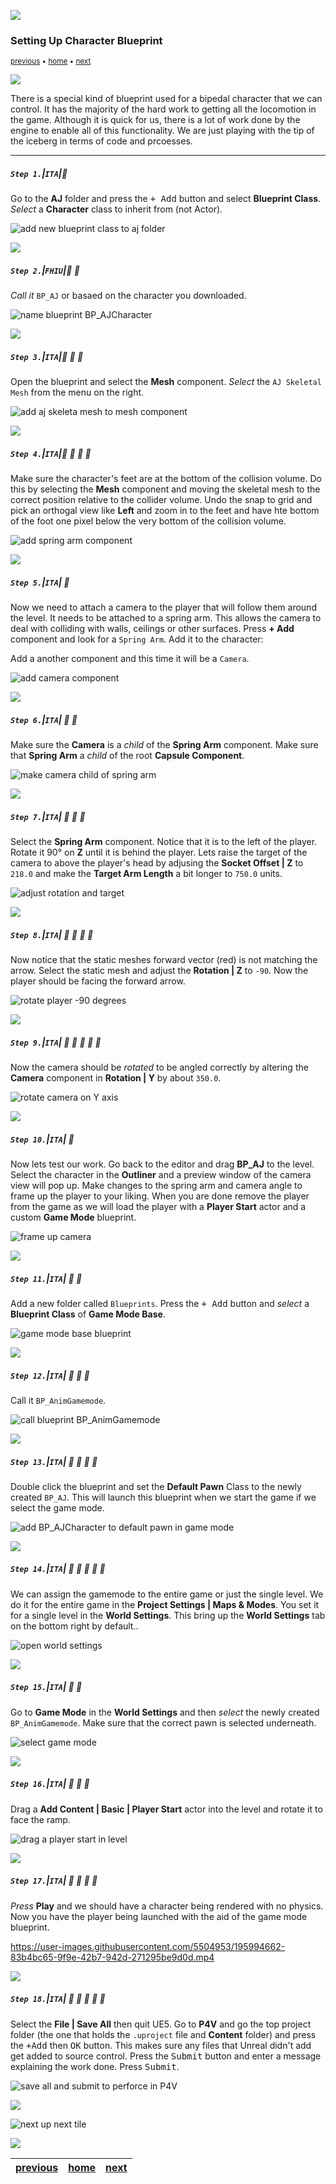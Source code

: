 ![](../images/line3.png)

### Setting Up Character Blueprint

<sub>[previous](../add-animations/README.md#user-content-add-animations) • [home](../README.md#user-content-ue4-animations) • [next](../adding-controls/README.md#user-content-adding-controls)</sub>

![](../images/line3.png)

There is a special kind of blueprint used for a bipedal character that we can control. It has the majority of the hard work to getting all the locomotion in the game. Although it is quick for us, there is a lot of work done by the engine to enable all of this functionality.  We are just playing with the tip of the iceberg in terms of code and prcoesses.

---

##### `Step 1.`\|`ITA`|:small_blue_diamond:

Go to the **AJ** folder and press the <kbd>+ Add</kbd> button and select **Blueprint Class**. *Select* a **Character** class to inherit from (not Actor).

![add new blueprint class to aj folder](images/BlueprintClassAJAdd.png)

![](../images/line2.png)

##### `Step 2.`\|`FHIU`|:small_blue_diamond: :small_blue_diamond: 

 *Call it* `BP_AJ` or basaed on the character you downloaded.

![name blueprint BP_AJCharacter](images/AJCharacterBP.png)

![](../images/line2.png)

##### `Step 3.`\|`ITA`|:small_blue_diamond: :small_blue_diamond: :small_blue_diamond:

Open the blueprint and select the **Mesh** component. *Select* the `AJ Skeletal Mesh` from the menu on the right.

![add aj skeleta mesh to mesh component](images/SkeletalMeshToCharacterAJ.png)

![](../images/line2.png)

##### `Step 4.`\|`ITA`|:small_blue_diamond: :small_blue_diamond: :small_blue_diamond: :small_blue_diamond:

Make sure the character's feet are at the bottom of the collision volume. Do this by selecting the **Mesh** component and moving the skeletal mesh to the correct position relative to the collider volume. Undo the snap to grid and pick an orthogal view like **Left** and zoom in to the feet and have hte bottom of the foot one pixel below the very bottom of the collision volume.

![add spring arm component](images/SpringArm.png)

![](../images/line2.png)

##### `Step 5.`\|`ITA`| :small_orange_diamond:

Now we need to attach a camera to the player that will follow them around the level. It needs to be attached to a spring arm. This allows the camera to deal with colliding with walls, ceilings or other surfaces. Press **+ Add** component and look for a `Spring Arm`. Add it to the character:

Add a another component and this time it will be a `Camera`.

![add camera component](images/AddCameraNode.png)

![](../images/line2.png)

##### `Step 6.`\|`ITA`| :small_orange_diamond: :small_blue_diamond:

Make sure the **Camera** is a *child* of the **Spring Arm** component. Make sure that **Spring Arm** a *child* of the root **Capsule Component**.

![make camera child of spring arm](images/MakeCameraChildOfSpringArm.png)

![](../images/line2.png)

##### `Step 7.`\|`ITA`| :small_orange_diamond: :small_blue_diamond: :small_blue_diamond:

Select the **Spring Arm** component. Notice that it is to the left of the player. Rotate it 90° on **Z** until it is behind the player. Lets raise the target of the camera to above the player's head by adjusing the **Socket Offset | Z** to `218.0` and make the **Target Arm Length** a bit longer to `750.0` units.

![adjust rotation and target](images/SpringArm90Deg.png)

![](../images/line2.png)

##### `Step 8.`\|`ITA`| :small_orange_diamond: :small_blue_diamond: :small_blue_diamond: :small_blue_diamond:

Now notice that the static meshes forward vector (red) is not matching the arrow. Select the static mesh and adjust the **Rotation | Z** to `-90`.  Now the player should be facing the forward arrow.

![rotate player -90 degrees](images/rotationZ90.png)


![](../images/line2.png)

##### `Step 9.`\|`ITA`| :small_orange_diamond: :small_blue_diamond: :small_blue_diamond: :small_blue_diamond: :small_blue_diamond:

Now the camera should be *rotated* to be angled correctly by altering the **Camera** component in **Rotation | Y** by about `350.0`.

![rotate camera on Y axis](images/MoveCamUpAndPointDown.png)

![](../images/line2.png)

##### `Step 10.`\|`ITA`| :large_blue_diamond:

Now lets test our work.  Go back to the editor and drag **BP_AJ** to the level.  Select the character in the **Outliner** and a preview window of the camera view will pop up.  Make changes to the spring arm and camera angle to frame up the player to your liking. When you are done remove the player from the game as we will load the player with a **Player Start** actor and a custom **Game Mode** blueprint.

![frame up camera](images/getCameraFraming.png)

![](../images/line2.png)

##### `Step 11.`\|`ITA`| :large_blue_diamond: :small_blue_diamond: 

Add a new folder called `Blueprints`. Press the <kbd>+ Add</kbd> button and *select* a **Blueprint Class** of **Game Mode Base**.

![game mode base blueprint](images/AddNewGameModeBase.png)

![](../images/line2.png)


##### `Step 12.`\|`ITA`| :large_blue_diamond: :small_blue_diamond: :small_blue_diamond: 

Call it `BP_AnimGamemode`.

![call blueprint BP_AnimGamemode](images/BPAnimGameMode.png)

![](../images/line2.png)

##### `Step 13.`\|`ITA`| :large_blue_diamond: :small_blue_diamond: :small_blue_diamond:  :small_blue_diamond: 

Double click the blueprint and set the **Default Pawn** Class to the newly created `BP_AJ`. This will launch this blueprint when we start the game if we select the game mode.

![add BP_AJCharacter to default pawn in game mode](images/DefaultPawnClassAJChar.png)

![](../images/line2.png)

##### `Step 14.`\|`ITA`| :large_blue_diamond: :small_blue_diamond: :small_blue_diamond: :small_blue_diamond:  :small_blue_diamond: 

We can assign the gamemode to the entire game or just the single level.  We do it for the entire game in the **Project Settings | Maps & Modes**.  You set it for a single level in the **World Settings**. This bring up the **World Settings** tab on the bottom right by default.. 

![open world settings](images/worldSettingsTab.png)

![](../images/line2.png)

##### `Step 15.`\|`ITA`| :large_blue_diamond: :small_orange_diamond:

Go to **Game Mode** in the **World Settings** and then *select* the newly created `BP_AnimGamemode`. Make sure that the correct pawn is selected underneath.

![select game mode](images/selectGM.png)

![](../images/line2.png)

##### `Step 16.`\|`ITA`| :large_blue_diamond: :small_orange_diamond: :small_blue_diamond:

Drag a **Add Content | Basic | Player Start** actor into the level and rotate it to face the ramp.

![drag a player start in level](images/dragPSinLevel.png)

![](../images/line2.png)

##### `Step 17.`\|`ITA`| :large_blue_diamond: :small_orange_diamond: :small_blue_diamond: :small_blue_diamond:

*Press* **Play** and we should have a character being rendered with no physics. Now you have the player being launched with the aid of the game mode blueprint. 

https://user-images.githubusercontent.com/5504953/195994662-83b4bc65-9f9e-42b7-942d-271295be9d0d.mp4

![](../images/line2.png)

##### `Step 18.`\|`ITA`| :large_blue_diamond: :small_orange_diamond: :small_blue_diamond: :small_blue_diamond: :small_blue_diamond:

Select the **File | Save All** then quit UE5.   Go to **P4V** and go the top project folder (the one that holds the `.uproject` file and **Content** folder) and press the <kbd>+Add</kbd> then <kbd>OK</kbd> button.  This makes sure any files that Unreal didn't add get added to source control. Press the <kbd>Submit</kbd> button and enter a message explaining the work done.  Press <kbd>Submit</kbd>.

![save all and submit to perforce in P4V](images/submitP4.png)

![](../images/line1.png)

<!-- <img src="https://via.placeholder.com/1000x100/45D7CA/000000/?text=Next Up - Adding Controls"> -->
![next up next tile](images/banner.png)

![](../images/line1.png)

| [previous](../add-animations/README.md#user-content-add-animations)| [home](../README.md#user-content-ue4-animations) | [next](../adding-controls/README.md#user-content-adding-controls)|
|---|---|---|
